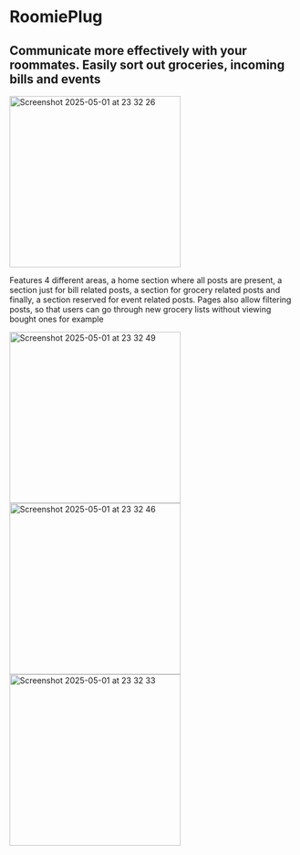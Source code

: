 # RoomiePlug
 
<h2>Communicate more effectively with your roommates. Easily sort out groceries, incoming bills and events</h2>
<img width="300" alt="Screenshot 2025-05-01 at 23 32 26" src="https://github.com/user-attachments/assets/67a5dc31-ad31-4551-b8c0-c8c5a475ea8d" />
<p>Features 4 different areas, a home section where all posts are present, a section just for bill related posts, a section for grocery related posts
and finally, a section reserved for event related posts.
Pages also allow filtering posts, so that users can go through new grocery lists without viewing bought ones for example</p>
<img width="300" alt="Screenshot 2025-05-01 at 23 32 49" src="https://github.com/user-attachments/assets/f88474ed-96ec-4ea0-8b5d-cfeae5ebb1eb" />
<img width="300" alt="Screenshot 2025-05-01 at 23 32 46" src="https://github.com/user-attachments/assets/9184ccc1-5da4-4c1b-9475-c5c234f59ebd" />
<img width="300" alt="Screenshot 2025-05-01 at 23 32 33" src="https://github.com/user-attachments/assets/3cba6fc4-9854-48ad-94d4-a442ed036f57" />
